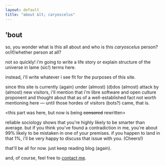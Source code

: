 ```yaml
---
layout: default
title: "about &lt; caryoscelus"
---
```


'bout
-----

so, you wonder what is this all about and who is this *caryoscelus*
person? or/if/whether person at all?

not so quickly! i'm going to write a life story or explain structure
of the universe in lame (sic!) terms here.

instead, i'll write whatever i see fit for the purposes of this site.

since this site is currently (again) under (almost) (d)dos (almost)
attack by (almost) new visitors, i'll mention that i'm libre software
and open culture proponent and thought about that as of a
well-established fact not worth mentioning here — until those hordes
of visitors (bots?) came, that is.

<this part was here, but now is being ~~censored~~ rewritten>

reliable sociology shows that you're highly likely to be smarter than average.
but if you think you've found a contradiction in me, you're about 99% likely to
be mistaken in one of your premises. if you happen to land in that 1%, i'll be
very happy to discuss that issue with you. (Cheers!)

that'll be all for now. just keep reading blog (again).

and, of course, feel free to [contact me](/contacts/).

[contacts]:     /contacts/
